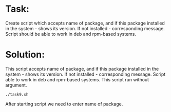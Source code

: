 # Task:
Create script which accepts name of package, and if this package installed in the system - shows its version. If not installed - corresponding message. Script should be able to work in deb and rpm-based systems. 

# Solution:
This script accepts name of package, and if this package installed in the system - shows its version.
If not installed - corresponding message. 
Script able to work in deb and rpm-based systems.
This script run without argument.

```
./task9.sh
```

After starting script we need to enter name of package.